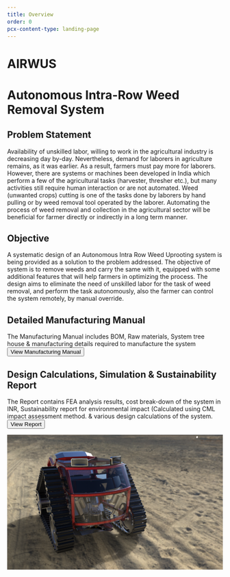 ```yaml
---
title: Overview
order: 0
pcx-content-type: landing-page
---
```


# AIRWUS 

# Autonomous Intra-Row Weed Removal System

## Problem Statement

Availability of unskilled labor, willing to work in the agricultural industry is decreasing day by-day. Nevertheless, demand for laborers in agriculture remains, as it was earlier. As a result, farmers must pay more for laborers. However, there are systems or machines been developed in India which perform a few of the agricultural tasks (harvester, thresher etc.), but many activities still require human interaction or are not automated. Weed (unwanted crops) cutting is one of the tasks done by laborers by hand pulling or by weed removal tool operated by the laborer. Automating the process of weed removal and collection in the agricultural sector will be beneficial for farmer directly or indirectly in a long term manner.

## Objective

A systematic design of an Autonomous Intra Row Weed Uprooting system is being provided as a solution to the problem addressed. The objective of system is to remove weeds and carry the same with it, equipped with some additional features that will help farmers in optimizing the process. The design aims to eliminate the need of unskilled labor for the task of weed removal, and perform the task autonomously, also the farmer can control the system remotely, by manual override.

## Detailed Manufacturing Manual

The Manufacturing Manual includes BOM, Raw materials, System  tree house & manufacturing details required to manufacture the system
<Button type="secondary" href="https://github.com/mihyr/mihr.io/raw/master/projects/airwus/src/content/DIY_Report.pdf">View Manufacturing Manual</Button>

## Design Calculations, Simulation & Sustainability Report

The Report contains FEA analysis results, cost break-down of the system in INR, Sustainability report for environmental impact (Calculated using CML impact assessment method. & various design calculations of the system.   
<Button type="secondary" href="https://github.com/mihyr/mihr.io/raw/master/projects/airwus/src/content/Design_Calculations_Simulation_Costing_Sustainability_Report.pdf">View Report</Button>

![airwus](main.png)
